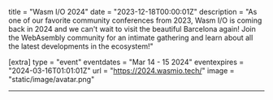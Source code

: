 title = "Wasm I/O 2024"
date = "2023-12-18T00:00:01Z"
description = "As one of our favorite community conferences from 2023, Wasm I/O is coming back in 2024 and we can't wait to visit the beautiful Barcelona again! Join the WebAsembly community for an intimate gathering and learn about all the latest developments in the ecosystem!"

[extra]
type = "event"
eventdates = "Mar 14 - 15 2024"
eventexpires = "2024-03-16T01:01:01Z"
url = "https://2024.wasmio.tech/"
image = "static/image/avatar.png"

---
